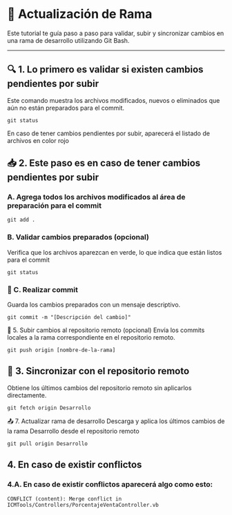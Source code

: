 # 🧪 Actualización de Rama

Este tutorial te guía paso a paso para validar, subir y sincronizar cambios en una rama de desarrollo utilizando Git Bash.

---

## 🔍 1. Lo primero es validar si existen cambios pendientes por subir

Este comando muestra los archivos modificados, nuevos o eliminados que aún no están preparados para el commit.

```git
git status
```
En caso de tener cambios pendientes por subir, aparecerá el listado de archivos en color rojo


## 📥 2. Este paso es en caso de tener cambios pendientes por subir

### A. Agrega todos los archivos modificados al área de preparación para el commit

```git
git add .
```

### B. Validar cambios preparados (opcional)
Verifica que los archivos aparezcan en verde, lo que indica que están listos para el commit

```git
git status
```

### 📝 C. Realizar commit
Guarda los cambios preparados con un mensaje descriptivo.

```git
git commit -m "[Descripción del cambio]"
```

🚀 5. Subir cambios al repositorio remoto (opcional)
Envía los commits locales a la rama correspondiente en el repositorio remoto.

```git
git push origin [nombre-de-la-rama]
```

## 🔄 3. Sincronizar con el repositorio remoto
Obtiene los últimos cambios del repositorio remoto sin aplicarlos directamente.

```git
git fetch origin Desarrollo
```

📤 7. Actualizar rama de desarrollo
Descarga y aplica los últimos cambios de la rama Desarrollo desde el repositorio remoto

```git
git pull origin Desarrollo
```

## 4. En caso de existir conflictos

### 4.A. En caso de existir conflictos aparecerá algo como esto:
```git
CONFLICT (content): Merge conflict in ICMTools/Controllers/PorcentajeVentaController.vb
```
